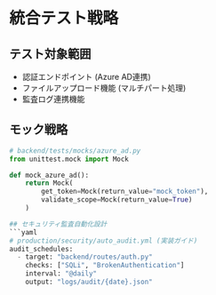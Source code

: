 # 統合テスト戦略

## テスト対象範囲
- 認証エンドポイント (Azure AD連携)
- ファイルアップロード機能 (マルチパート処理)
- 監査ログ連携機能

## モック戦略
```python
# backend/tests/mocks/azure_ad.py
from unittest.mock import Mock

def mock_azure_ad():
    return Mock(
        get_token=Mock(return_value="mock_token"),
        validate_scope=Mock(return_value=True)
    )

## セキュリティ監査自動化設計
```yaml
# production/security/auto_audit.yml (実装ガイド)
audit_schedules:
  - target: "backend/routes/auth.py"
    checks: ["SQLi", "BrokenAuthentication"]
    interval: "@daily"
    output: "logs/audit/{date}.json"
```